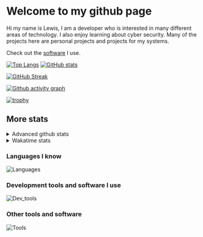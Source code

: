 # Welcome to my github page
Hi my name is Lewis, I am a developer who is interested in many different areas of technology. I also enjoy learning about cyber security. Many of the projects here are personal projects and projects for my systems.

Check out the [software](https://github.com/awesomelewis2007/awesomelewis2007/blob/master/software.md) I use.

[![Top Langs](https://github-readme-stats.vercel.app/api/top-langs/?username=awesomelewis2007&hide=html,css,jupyter%20notebook&langs_count=10&layout=compact&theme=transparent&exclude_repo=GPT-code-repository)](https://github.com/anuraghazra/github-readme-stats) [![GitHub stats](https://github-readme-stats.vercel.app/api?username=awesomelewis2007&show_icons=true&theme=transparent)](https://github.com/anuraghazra/github-readme-stats)

[![GitHub Streak](https://streak-stats.demolab.com?user=Awesomelewis2007&theme=transparent)](https://git.io/streak-stats)

[![Github activity graph](https://github-readme-activity-graph.cyclic.app/graph?username=awesomelewis2007&theme=github-compact&area=true)](https://github.com/ashutosh00710/github-readme-activity-graph)

[![trophy](https://github-profile-trophy.vercel.app/?username=awesomelewis2007&theme=darkhub)](https://github.com/ryo-ma/github-profile-trophy)

## More stats
<details close>
<summary>Advanced github stats</summary>
<br>
  
![Metrics](https://raw.githubusercontent.com/awesomelewis2007/awesomelewis2007/master/github-metrics.svg)
  
</details>

<details close>
<summary>Wakatime stats</summary>
<br>

<!--START_SECTION:waka-->

```text
Markdown         7 hrs 23 mins   ████████▒░░░░░░░░░░░░░░░░   33.84 %
Text             3 hrs 22 mins   ████░░░░░░░░░░░░░░░░░░░░░   15.46 %
Rust             3 hrs 10 mins   ███▓░░░░░░░░░░░░░░░░░░░░░   14.56 %
C                2 hrs 4 mins    ██▒░░░░░░░░░░░░░░░░░░░░░░   09.49 %
Python           1 hr 25 mins    █▓░░░░░░░░░░░░░░░░░░░░░░░   06.54 %
Makefile         47 mins         █░░░░░░░░░░░░░░░░░░░░░░░░   03.59 %
Assembly         44 mins         █░░░░░░░░░░░░░░░░░░░░░░░░   03.41 %
C++              35 mins         ▓░░░░░░░░░░░░░░░░░░░░░░░░   02.72 %
Docker           24 mins         ▒░░░░░░░░░░░░░░░░░░░░░░░░   01.84 %
CMake            23 mins         ▒░░░░░░░░░░░░░░░░░░░░░░░░   01.79 %
YAML             21 mins         ▒░░░░░░░░░░░░░░░░░░░░░░░░   01.67 %
Other            19 mins         ▒░░░░░░░░░░░░░░░░░░░░░░░░   01.48 %
```

<!--END_SECTION:waka-->
</details>

### Languages I know
![Languages](https://skillicons.dev/icons?i=python,cpp,cs,c,javascript,nodejs,dotnet,bash,css,html,rust)
### Development tools and software I use
![Dev_tools](https://skillicons.dev/icons?i=git,docker,github,googlecloud,vscode,visualstudio,raspberrypi,linux,powershell,replit)
### Other tools and software
![Tools](https://skillicons.dev/icons?i=blender,ps,pr,ai,xd,figma)
